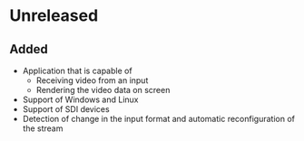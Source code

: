 # Unreleased

## Added

- Application that is capable of
  - Receiving video from an input
  - Rendering the video data on screen
- Support of Windows and Linux
- Support of SDI devices
- Detection of change in the input format and automatic reconfiguration of the stream
